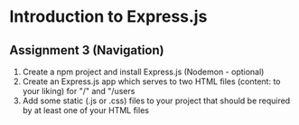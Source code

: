 # Introduction to Express.js
## Assignment 3 (Navigation)

1. Create a npm project and install Express.js (Nodemon - optional)
2. Create an Express.js app which serves to two HTML files (content: to your liking) for "/" and "/users
3. Add some static (.js or .css) files to your project that should be required by at least one of your HTML files